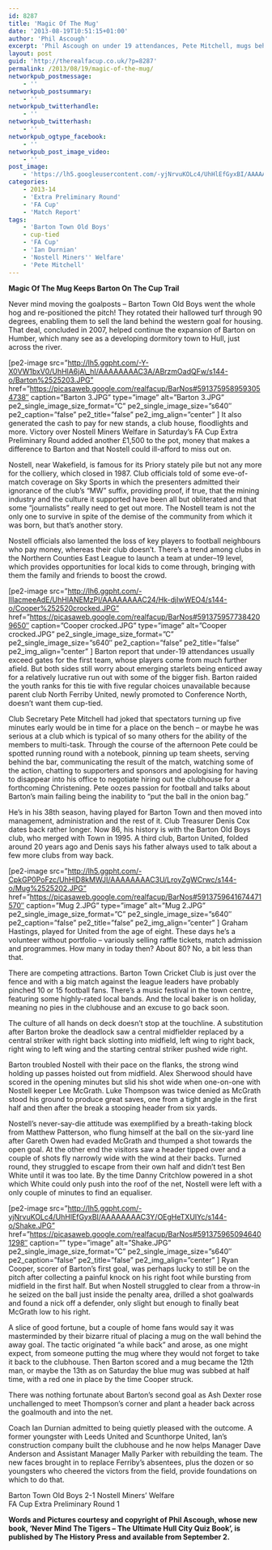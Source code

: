 ```yaml
---
id: 8287
title: 'Magic Of The Mug'
date: '2013-08-19T10:51:15+01:00'
author: 'Phil Ascough'
excerpt: 'Phil Ascough on under 19 attendances, Pete Mitchell, mugs behind the goal and, ultimately, Barton Town Old Boys'' cup win.'
layout: post
guid: 'http://therealfacup.co.uk/?p=8287'
permalink: /2013/08/19/magic-of-the-mug/
networkpub_postmessage:
    - ''
networkpub_postsummary:
    - ''
networkpub_twitterhandle:
    - ''
networkpub_twitterhash:
    - ''
networkpub_ogtype_facebook:
    - ''
networkpub_post_image_video:
    - ''
post_image:
    - 'https://lh5.googleusercontent.com/-yjNrvuKOLc4/UhHlEfGyxBI/AAAAAAAAC3Y/OEgHeTXUIYc/s640/Shake.JPG'
categories:
    - 2013-14
    - 'Extra Preliminary Round'
    - 'FA Cup'
    - 'Match Report'
tags:
    - 'Barton Town Old Boys'
    - cup-tied
    - 'FA Cup'
    - 'Ian Durnian'
    - 'Nostell Miners'' Welfare'
    - 'Pete Mitchell'
---
```


**Magic Of The Mug Keeps Barton On The Cup Trail**

Never mind moving the goalposts – Barton Town Old Boys went the whole hog and re-positioned the pitch! They rotated their hallowed turf through 90 degrees, enabling them to sell the land behind the western goal for housing. That deal, concluded in 2007, helped continue the expansion of Barton on Humber, which many see as a developing dormitory town to Hull, just across the river.

\[pe2-image src=”http://lh5.ggpht.com/-Y-X0VW1bxV0/UhHlA6jA\_hI/AAAAAAAAC3A/ABrzmOadQFw/s144-o/Barton%2525203.JPG” href=”https://picasaweb.google.com/realfacup/BarNos#5913759589593054738″ caption=”Barton 3.JPG” type=”image” alt=”Barton 3.JPG” pe2\_single\_image\_size\_format=”C” pe2\_single\_image\_size=”s640″ pe2\_caption=”false” pe2\_title=”false” pe2\_img\_align=”center” \] It also generated the cash to pay for new stands, a club house, floodlights and more. Victory over Nostell Miners Welfare in Saturday’s FA Cup Extra Preliminary Round added another £1,500 to the pot, money that makes a difference to Barton and that Nostell could ill-afford to miss out on.

Nostell, near Wakefield, is famous for its Priory stately pile but not any more for the colliery, which closed in 1987. Club officials told of some eve-of-match coverage on Sky Sports in which the presenters admitted their ignorance of the club’s “MW” suffix, providing proof, if true, that the mining industry and the culture it supported have been all but obliterated and that some “journalists” really need to get out more. The Nostell team is not the only one to survive in spite of the demise of the community from which it was born, but that’s another story.

Nostell officials also lamented the loss of key players to football neighbours who pay money, whereas their club doesn’t. There’s a trend among clubs in the Northern Counties East League to launch a team at under–19 level, which provides opportunities for local kids to come through, bringing with them the family and friends to boost the crowd.

\[pe2-image src=”http://lh6.ggpht.com/-IlIacmeeAdE/UhHlANEMzPI/AAAAAAAAC24/Hk-djIwWEO4/s144-o/Cooper%252520crocked.JPG” href=”https://picasaweb.google.com/realfacup/BarNos#5913759577384209650″ caption=”Cooper crocked.JPG” type=”image” alt=”Cooper crocked.JPG” pe2\_single\_image\_size\_format=”C” pe2\_single\_image\_size=”s640″ pe2\_caption=”false” pe2\_title=”false” pe2\_img\_align=”center” \] Barton report that under-19 attendances usually exceed gates for the first team, whose players come from much further afield. But both sides still worry about emerging starlets being enticed away for a relatively lucrative run out with some of the bigger fish. Barton raided the youth ranks for this tie with five regular choices unavailable because parent club North Ferriby United, newly promoted to Conference North, doesn’t want them cup-tied.

Club Secretary Pete Mitchell had joked that spectators turning up five minutes early would be in time for a place on the bench – or maybe he was serious at a club which is typical of so many others for the ability of the members to multi-task. Through the course of the afternoon Pete could be spotted running round with a notebook, pinning up team sheets, serving behind the bar, communicating the result of the match, watching some of the action, chatting to supporters and sponsors and apologising for having to disappear into his office to negotiate hiring out the clubhouse for a forthcoming Christening. Pete oozes passion for football and talks about Barton’s main failing being the inability to “put the ball in the onion bag.”

He’s in his 38th season, having played for Barton Town and then moved into management, administration and the rest of it. Club Treasurer Denis Cox dates back rather longer. Now 86, his history is with the Barton Old Boys club, who merged with Town in 1995. A third club, Barton United, folded around 20 years ago and Denis says his father always used to talk about a few more clubs from way back.

\[pe2-image src=”http://lh5.ggpht.com/-CpkGP0PoFzc/UhHlD8kMWJI/AAAAAAAAC3U/LroyZgWCrwc/s144-o/Mug%2525202.JPG” href=”https://picasaweb.google.com/realfacup/BarNos#5913759641674471570″ caption=”Mug 2.JPG” type=”image” alt=”Mug 2.JPG” pe2\_single\_image\_size\_format=”C” pe2\_single\_image\_size=”s640″ pe2\_caption=”false” pe2\_title=”false” pe2\_img\_align=”center” \] Graham Hastings, played for United from the age of eight. These days he’s a volunteer without portfolio – variously selling raffle tickets, match admission and programmes. How many in today then? About 80? No, a bit less than that.

There are competing attractions. Barton Town Cricket Club is just over the fence and with a big match against the league leaders have probably pinched 10 or 15 football fans. There’s a music festival in the town centre, featuring some highly-rated local bands. And the local baker is on holiday, meaning no pies in the clubhouse and an excuse to go back soon.

The culture of all hands on deck doesn’t stop at the touchline. A substitution after Barton broke the deadlock saw a central midfielder replaced by a central striker with right back slotting into midfield, left wing to right back, right wing to left wing and the starting central striker pushed wide right.

Barton troubled Nostell with their pace on the flanks, the strong wind holding up passes hoisted out from midfield. Alex Sherwood should have scored in the opening minutes but slid his shot wide when one-on-one with Nostell keeper Lee McGrath. Luke Thompson was twice denied as McGrath stood his ground to produce great saves, one from a tight angle in the first half and then after the break a stooping header from six yards.

Nostell’s never-say-die attitude was exemplified by a breath-taking block from Matthew Patterson, who flung himself at the ball on the six-yard line after Gareth Owen had evaded McGrath and thumped a shot towards the open goal. At the other end the visitors saw a header tipped over and a couple of shots fly narrowly wide with the wind at their backs. Turned round, they struggled to escape from their own half and didn’t test Ben White until it was too late. By the time Danny Critchlow powered in a shot which White could only push into the roof of the net, Nostell were left with a only couple of minutes to find an equaliser.

\[pe2-image src=”http://lh5.ggpht.com/-yjNrvuKOLc4/UhHlEfGyxBI/AAAAAAAAC3Y/OEgHeTXUIYc/s144-o/Shake.JPG” href=”https://picasaweb.google.com/realfacup/BarNos#5913759650946401298″ caption=”” type=”image” alt=”Shake.JPG” pe2\_single\_image\_size\_format=”C” pe2\_single\_image\_size=”s640″ pe2\_caption=”false” pe2\_title=”false” pe2\_img\_align=”center” \] Ryan Cooper, scorer of Barton’s first goal, was perhaps lucky to still be on the pitch after collecting a painful knock on his right foot while bursting from midfield in the first half. But when Nostell struggled to clear from a throw-in he seized on the ball just inside the penalty area, drilled a shot goalwards and found a nick off a defender, only slight but enough to finally beat McGrath low to his right.

A slice of good fortune, but a couple of home fans would say it was masterminded by their bizarre ritual of placing a mug on the wall behind the away goal. The tactic originated “a while back” and arose, as one might expect, from someone putting the mug where they would not forget to take it back to the clubhouse. Then Barton scored and a mug became the 12th man, or maybe the 13th as on Saturday the blue mug was subbed at half time, with a red one in place by the time Cooper struck.

There was nothing fortunate about Barton’s second goal as Ash Dexter rose unchallenged to meet Thompson’s corner and plant a header back across the goalmouth and into the net.

Coach Ian Durnian admitted to being quietly pleased with the outcome. A former youngster with Leeds United and Scunthorpe United, Ian’s construction company built the clubhouse and he now helps Manager Dave Anderson and Assistant Manager Mally Parker with rebuilding the team. The new faces brought in to replace Ferriby’s absentees, plus the dozen or so youngsters who cheered the victors from the field, provide foundations on which to do that.

Barton Town Old Boys 2-1 Nostell Miners’ Welfare  
FA Cup Extra Preliminary Round 1

**Words and Pictures courtesy and copyright of Phil Ascough, whose new book, ‘Never Mind The Tigers – The Ultimate Hull City Quiz Book’, is published by The History Press and available from September 2.**